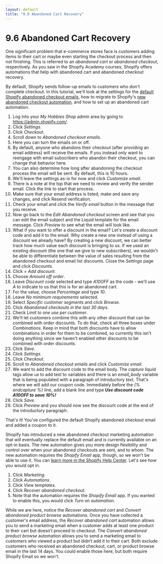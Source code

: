 ```yaml
---
layout: default
title: "9.6 Abandoned Cart Recovery"
---
```


# 9.6 Abandoned Cart Recovery

One significant problem that e-commerce stores face is customers adding items to their cart or maybe even starting the checkout process and then not finishing. This is referred to an _abandoned cart_ or _abandoned checkout_, respectively. As you saw in the Shopify Academy courses, Shopify offers automations that help with abandoned cart and abandoned checkout recovery.

By default, Shopify sends follow-up emails to customers who don't complete checkout. In this tutorial, we'll look at the settings for the [default Shopify abandoned checkout emails](https://help.shopify.com/en/manual/promoting-marketing/create-marketing/abandoned-checkouts), how to migrate to Shopify's [new abandoned checkout automation](https://help.shopify.com/en/manual/promoting-marketing/create-marketing/migrate-abandoned-checkout), and how to set up an abandoned cart automation.

1. Log into your _My Hobbies Shop_ admin area by going to <https://admin.shopify.com/>.
2. Click _Settings_.
3. Click _Checkout_.
4. Scroll down to _Abandoned checkout emails_.
5. Here you can turn the emails on or off.
6. By default, anyone who abandons their checkout (after providing an email address) will receive the emails. If you instead only want to reengage with email subscribers who abandon their checkout, you can change that behavior here.
7. You can also determine how long after abandoning the checkout process the email will be sent. By default, this is 10 hours.
8. We'll leave the settings as-is for now and click _Customize email_.
9. There is a note at the top that we need to review and verify the sender email. Click the link to start that process.
10. Make sure that your email address is listed, make and save any changes, and click Resend verification.
11. Check your email and click the _Verify email_ button in the message that you receive.
12. Now go back to the _Edit Abandoned checkout_ screen and see that you can edit the email subject and the Liquid template for the email message. Click _Preview_ to see what the email will look like.
13. What if you want to offer a discount in the email? Let's create a discount code and add it to the email. Why create a new one instead of using a discount we already have? By creating a new discount, we can better track how much value each discount is bringing to us. If we used an existing discount (the one that we give to new subscribers), we wouldn't be able to differentiate between the value of sales resulting from the abandoned checkout and email list discounts. Close the _Settings_ page and click _Discounts_.
14. Click _+ Add discount_.
15. Choose _Amount off order_.
16. Leave _Discount code_ selected and type _A10OFF_ as the code - we'll use _A_ to indicate to us that this is for an abandoned cart.
17. For the value, choose _Percentage_ and type _10_.
18. Leave _No minimum requirements_ selected.
19. Select _Specific customer segments_ and click _Browse_.
20. Click _Abandoned checkouts in the last 30 days_.
21. Check _Limit to one use per customer_.
22. We'll let customers combine this with any other discount that can be combined with order discounts. To do that, check all three boxes under _Combinations_. Keep in mind that both discounts have to allow combinations in order for them to be combined, so currently this isn't doing anything since we haven't enabled other discounts to be combined with order discounts.
23. Click _Save_.
24. Click _Settings_.
25. Click _Checkout_.
26. Scroll to _Abandoned checkout emails_ and click _Customize email_.
27. We want to add the discount code to the email body. The _capture_ liquid tags allow us to add text to variables and there is an _email_body_ variable that is being populated with a paragraph of introductory text. That's where we will add our coupon code. Immediately before the _{% endcapture %}_ line, add a blank line and type _<strong>Use discount code A10OFF to save 10%!</strong>_
28. Click _Save_.
29. Click _Preview_ and you should now see the discount code at the end of the introductory paragraph.

That's it! You've configured the default Shopify abandoned checkout email and added a coupon to it.

Shopify has introduced a new abandoned checkout marketing automation that will eventually replace the default email and is currently available on an opt-in basis. The new automation gives you more design flexibility and control over when your abandoned checkouts are sent, and to whom. The new automation requires the _Shopify Email_ app, though, so we won't be able to use it. You can [learn more in the Shopify Help Center](https://help.shopify.com/en/manual/promoting-marketing/create-marketing/migrate-abandoned-checkout). Let's see how you would opt in.

1. Click _Marketing_.
2. Click _Automations_.
3. Click _View templates_.
4. Click _Recover abandoned checkout_.
5. Note that the automation requires the _Shopify Email_ app. If you wanted to enable this, you would click _Turn on automation_.

While we are here, notice the _Recover abandoned cart_ and _Convert abandoned product browse_ automations. Once you have collected a customer's email address, the _Recover abandoned cart_ automation allows you to send a marketing email when a customer adds at least one product to their cart but doesn’t proceed to checkout. The _Convert abandoned product browse_ automation allows you to send a marketing email to customers who viewed a product but didn’t add it to their cart. Both exclude customers who received an abandoned checkout, cart, or product browse email in the last 14 days. You could enable those here, but both require Shopify Email so we won't.
